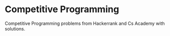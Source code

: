 # Competitive Programming
Competitive Programming problems from Hackerrank and Cs Academy with solutions.
